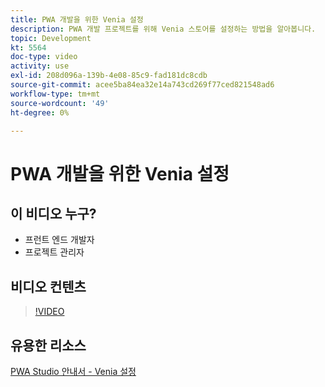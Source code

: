 ```yaml
---
title: PWA 개발을 위한 Venia 설정
description: PWA 개발 프로젝트를 위해 Venia 스토어를 설정하는 방법을 알아봅니다.
topic: Development
kt: 5564
doc-type: video
activity: use
exl-id: 208d096a-139b-4e08-85c9-fad181dc8cdb
source-git-commit: acee5ba84ea32e14a743cd269f77ced821548ad6
workflow-type: tm+mt
source-wordcount: '49'
ht-degree: 0%

---
```


# PWA 개발을 위한 Venia 설정

## 이 비디오 누구?

- 프런트 엔드 개발자
- 프로젝트 관리자

## 비디오 컨텐츠

>[!VIDEO](https://video.tv.adobe.com/v/35785?quality=12&learn=on)

## 유용한 리소스

[PWA Studio 안내서 - Venia 설정](https://developer.adobe.com/commerce/pwa-studio/tutorials/setup-storefront/)
